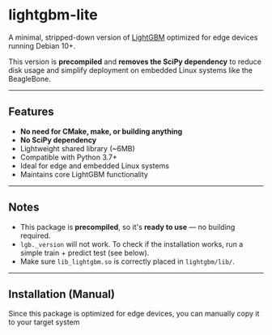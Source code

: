 # lightgbm-lite

A minimal, stripped-down version of [LightGBM](https://github.com/microsoft/LightGBM) optimized for edge devices running Debian 10+.

This version is **precompiled** and **removes the SciPy dependency** to reduce disk usage and simplify deployment on embedded Linux systems like the BeagleBone.

---

##  Features

-  **No need for CMake, make, or building anything**
-  **No SciPy dependency**
-  Lightweight shared library (~6MB)
-  Compatible with Python 3.7+
-  Ideal for edge and embedded Linux systems
-  Maintains core LightGBM functionality

---

##  Notes

- This package is **precompiled**, so it's **ready to use** — no building required.
- `lgb._version` will not work. To check if the installation works, run a simple train + predict test (see below).
- Make sure `lib_lightgbm.so` is correctly placed in `lightgbm/lib/`.

---

## Installation (Manual)

Since this package is optimized for edge devices, you can manually copy it to your target system
